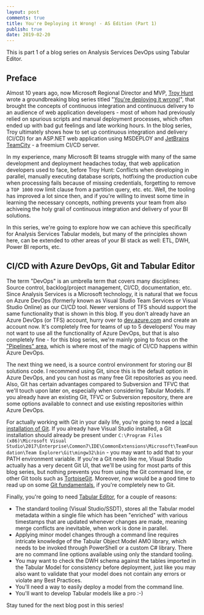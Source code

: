 ```yaml
---
layout: post
comments: true
title: You're Deploying it Wrong! - AS Edition (Part 1)
publish: true
date: 2019-02-20
---
```


This is part 1 of a blog series on Analysis Services DevOps using Tabular Editor.

## Preface

Almost 10 years ago, now Microsoft Regional Director and MVP, [Troy Hunt](https://www.troyhunt.com/about/) wrote a groundbreaking blog series titled "[You're deploying it wrong!](https://www.troyhunt.com/you-deploying-it-wrong-teamcity/)", that brought the concepts of continuous integration and continuous delivery to an audience of web application developers - most of whom had previously relied on spurious scripts and manual deployment processes, which often ended up with bad gut feelings and late working hours. In the blog series, Troy ultimately shows how to set up continuous integration and delivery (CI/CD) for an ASP.NET web application using MSDEPLOY and [JetBrains TeamCity](https://www.jetbrains.com/teamcity) - a freemium CI/CD server.

In my experience, many Microsoft BI teams struggle with many of the same development and deployment headaches today, that web application developers used to face, before Troy Hunt: Conflicts when developing in parallel, manually executing database scripts, hotfixing the production cube when processing fails because of missing credentials, forgetting to remove a `TOP 1000` row limit clause from a partition query, etc. etc. Well, the tooling has improved a lot since then, and if you're willing to invest some time in learning the necessary concepts, nothing prevents your team from also achiveing the holy grail of continuous integration and delivery of your BI solutions.

In this series, we're going to explore how we can achieve this specifically for Analysis Services Tabular models, but many of the principles shown here, can be extended to other areas of your BI stack as well: ETL, DWH, Power BI reports, etc.

## CI/CD with Azure DevOps, Git and Tabular Editor

The term "DevOps" is an umbrella term that covers many disciplines: Source control, backlog/project management, CI/CD, documentation, etc. Since Analysis Services is a Microsoft technology, it is natural that we focus on Azure DevOps (formerly known as Visual Studio Team Services or Visual Studio Online) as our CI/CD tool. Newer versions of TFS should support the same functionality that is shown in this blog. If you don't already have an Azure DevOps (or TFS) account, hurry over to [dev.azure.com](http://dev.azure.com/) and create an account now. It's completely free for teams of up to 5 developers! You may not want to use all the functionality of Azure DevOps, but that is also completely fine - for this blog series, we're mainly going to focus on the ["Pipelines" area](https://azure.microsoft.com/en-us/services/devops/pipelines/), which is where most of the magic of CI/CD happens within Azure DevOps.

The next thing we need, is a source control environment for storing our BI solutions code. I recommend using Git, since this is the default option in Azure DevOps, and you can host as many free Git repositories as you need. Also, Git has certain advantages compared to Subversion and TFVC that we'll touch upon later on, especially when considering Tabular Models. If you already have an existing Git, TFVC or Subversion repository, there are some options available to connect and use existing repositories within Azure DevOps.

For actually working with Git in your daily life, you're going to need a [local installation of Git](https://git-scm.com/download/win). If you already have Visual Studio installed, a Git installation should already be present under `C:\Program Files (x86)\Microsoft Visual Studio\2017\Enterprise\Common7\IDE\CommonExtensions\Microsoft\TeamFoundation\Team Explorer\Git\mingw32\bin` - you may want to add that to your PATH environment variable. If you're a Git newb like me, Visual Studio actually has a very decent Git UI, that we'll be using for most parts of this blog series, but nothing prevents you from using the Git command line, or other Git tools such as [TortoiseGit](https://tortoisegit.org/download/). Moreover, now would be a good time to read up on some [Git fundamentals](https://git-scm.com/book/en/v1/Getting-Started-Git-Basics), if you're completely new to Git.

Finally, you're going to need [Tabular Editor](https://github.com/otykier/TabularEditor/releases/latest), for a couple of reasons:

- The standard tooling (Visual Studio/SSDT), stores all the Tabular model metadata within a single file which has been "enriched" with various timestamps that are updated whenever changes are made, meaning merge conflicts are inevitable, when work is done in parallel.
- Applying minor model changes through a command line requires intricate knowledge of the Tabular Object Model AMO library, which needs to be invoked through PowerShell or a custom C# library. There are no command line options available using only the standard tooling.
- You may want to check the DWH schema against the tables imported in the Tabular Model for consistency before deployment, just like you may also want to validate that your model does not contain any errors or violate any Best Practices.
- You'll need a way to easily deploy a model from the command line.
- You'll want to develop Tabular models like a pro :-)

Stay tuned for the next blog post in this series!
